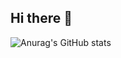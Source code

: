 ## Hi there 👋
![Anurag's GitHub stats](https://github-readme-stats.vercel.app/api?username=karimUzden09&show_icons=true&theme=radical)


<!--
**karimUzden09/karimUzden09** is a ✨ _special_ ✨ repository because its `README.md` (this file) appears on your GitHub profile.

Here are some ideas to get you started:

- 🔭 I’m currently working on ...
- 🌱 I’m currently learning ...
- 👯 I’m looking to collaborate on ...
- 🤔 I’m looking for help with ...
- 💬 Ask me about ...
- 📫 How to reach me: ...
- 😄 Pronouns: ...
- ⚡ Fun fact: ...
-->
